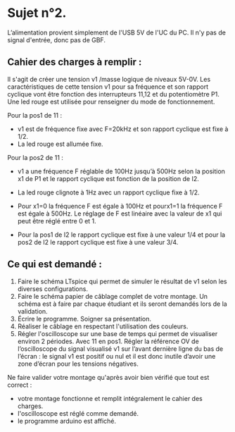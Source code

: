 # Sujet n°2.

L’alimentation provient simplement de l'USB 5V de l'UC du PC.
Il n'y pas de signal d'entrée, donc pas de GBF.

## Cahier des charges à remplir :

Il s'agit de créer une tension v1 /masse logique de niveaux 5V-0V. Les caractéristiques de cette tension v1 pour sa fréquence et son rapport cyclique vont être fonction des interrupteurs 11,12 et du potentiomètre P1. Une led rouge est utilisée pour renseigner du mode de fonctionnement.

Pour la pos1 de 11 :

- v1 est de fréquence fixe avec F=20kHz et son rapport cyclique est fixe à 1/2.
- La led rouge est allumée fixe.

Pour la pos2 de 11 :

- v1 a une fréquence F réglable de 100Hz jusqu’à 500Hz selon la position x1 de P1 et le rapport cyclique est fonction de la position de I2.
- La led rouge clignote à 1Hz avec un rapport cyclique fixe à 1/2.
- Pour x1=0 la fréquence F est égale à 100Hz et pourx1=1 la fréquence F est égale à 500Hz. Le réglage de F est linéaire avec la valeur de x1 qui peut être réglé entre 0 et 1.

- Pour la pos1 de I2 le rapport cyclique est fixe à une valeur 1/4 et pour la pos2 de I2 le rapport cyclique est fixe à une valeur 3/4.

## Ce qui est demandé :

1.	Faire le schéma LTspice qui permet de simuler le résultat de v1 selon les diverses configurations.
2.	Faire le schéma papier de câblage complet de votre montage. Un schéma est à faire par chaque étudiant et ils seront demandés lors de la validation.
3.	Écrire le programme. Soigner sa présentation.
4.	Réaliser le câblage en respectant l'utilisation des couleurs.
5.	Régler l'oscilloscope sur une base de temps qui permet de visualiser environ 2 périodes. Avec 11 en pos1.
Régler la référence OV de l’oscilloscope du signal visualisé v1 sur l’avant dernière ligne du bas de l’écran : le signal v1 est positif ou nul et il est donc inutile d’avoir une zone d’écran pour les tensions négatives.


Ne faire valider votre montage qu'après avoir bien vérifié que tout est correct :
- votre montage fonctionne et remplit intégralement le cahier des charges.
- l'oscilloscope est réglé comme demandé. 
- le programme arduino est affiché.